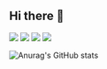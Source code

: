 ## Hi there 👋

<!--
**JeongMyeongHong/JeongMyeongHong** is a ✨ _special_ ✨ repository because its `README.md` (this file) appears on your GitHub profile.

Here are some ideas to get you started:

- 🔭 I’m currently working on ...
- 🌱 I’m currently learning ...
- 👯 I’m looking to collaborate on ...
- 🤔 I’m looking for help with ...
- 💬 Ask me about ...
- 📫 How to reach me: ...
- 😄 Pronouns: ...
- ⚡ Fun fact: ...
-->


<img src="https://img.shields.io/badge/Python-F7DF1E?style=flat&logo=python&logoColor=#3776AB"/> <img src="https://img.shields.io/badge/FastAPI-3F5DFF?style=flat&logo=fastapi&logoColor=#009688"/> <img src="https://img.shields.io/badge/OpenCV-4479A1?style=flat&logo=opencv&logoColor=#5C3EE8"/> <img src="https://img.shields.io/badge/SpringBoot-0052CC?style=flat&logo=springboot&logoColor=#6DB33F"/>

![Anurag's GitHub stats](https://github-readme-stats.vercel.app/api/?username=JeongMyeongHong&show_icons=true&title_color=fff&icon_color=79ff97&text_color=9f9f9f&bg_color=151515)
